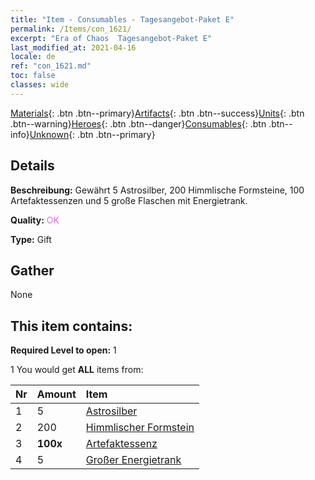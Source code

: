 ```yaml
---
title: "Item - Consumables - Tagesangebot-Paket E"
permalink: /Items/con_1621/
excerpt: "Era of Chaos  Tagesangebot-Paket E"
last_modified_at: 2021-04-16
locale: de
ref: "con_1621.md"
toc: false
classes: wide
---
```

 [Materials](/de/Items/){: .btn .btn--primary}[Artifacts](/de/Items/Artifacts/){: .btn .btn--success}[Units](/de/Items/Units/){: .btn .btn--warning}[Heroes](/de/Items/Heroes/){: .btn .btn--danger}[Consumables](/de/Items/Consumables/){: .btn .btn--info}[Unknown](/de/Items/Unknown/){: .btn .btn--primary}

## Details
 **Beschreibung:** Gewährt 5 Astrosilber, 200 Himmlische Formsteine, 100 Artefaktessenzen und 5 große Flaschen mit Energietrank.

 **Quality:** <span style="color: #DA70D6">OK</span>

 **Type:** Gift

## Gather

  None

## This item contains:

 **Required Level to open:** 1

 1 You would get **ALL** items  from:

  | Nr | Amount |     Item    |
  |:---|:-------|:------------|
  | 1 | 5 | [Astrosilber](/de/Items/con_969/) |  | 
  | 2 | 200 | [Himmlischer Formstein](/de/Items/art_188/) |  | 
  | 3 |  **100x** | [Artefaktessenz](/de/Items/con_905/) |  | 
  | 4 | 5 | [Großer Energietrank](/de/Items/con_706/) |  | 
